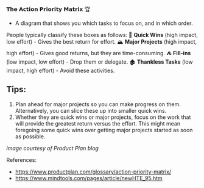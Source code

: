 𝗧𝗵𝗲 𝗔𝗰𝘁𝗶𝗼𝗻 𝗣𝗿𝗶𝗼𝗿𝗶𝘁𝘆 𝗠𝗮𝘁𝗿𝗶𝘅 🏆

* A diagram that shows you which tasks to focus on, and in which order.

People typically classify these boxes as follows:
🏰 **Quick Wins** (high impact, low effort) - Gives the best return for effort.
🏔️ **Major Projects** (high impact, high effort) - Gives good returns, but they are time-consuming.
⛺ **Fill-ins** (low impact, low effort) - Drop them or delegate.
🏚️ **Thankless Tasks** (low impact, high effort) - Avoid these activities.

## Tips:
1. Plan ahead for major projects so you can make progress on them. Alternatively, you can slice these up into smaller quick wins.
2. Whether they are quick wins or major projects, focus on the work that will provide the greatest return versus the effort. This might mean foregoing some quick wins over getting major projects started as soon as possible.

[](action-priority-matrix-1.png) 
*image courtesy of Product Plan blog*

References:
- https://www.productplan.com/glossary/action-priority-matrix/
- https://www.mindtools.com/pages/article/newHTE_95.htm